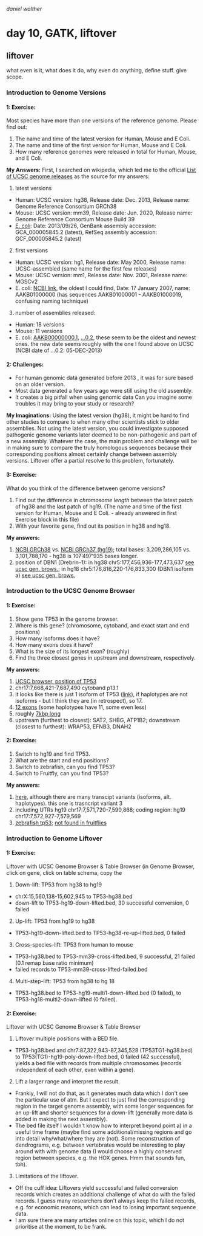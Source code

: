 _daniel walther_

# day 10, GATK, liftover

## liftover

what even is it, what does it do, why even do anything, define stuff. give scope.

### Introduction to Genome Versions

#### 1: Exercise:

Most species have more than one versions of the reference genome. Please find out:
1. The name and time of the latest version for Human, Mouse and E Coli.
2. The name and time of the first version for Human, Mouse and E Coli.
3. How many reference genomes were released in total for Human, Mouse, and E Coli.

__My Answers:__
First, I searched on wikipedia, which led me to the official [List of UCSC genome releases](https://genome.ucsc.edu/FAQ/FAQreleases.html#release1) as the source for my answers:
1. latest versions
  * Human: UCSC version: hg38, Release date: Dec. 2013, Release name: Genome Reference Consortium GRCh38
  * Mouse: UCSC version: mm39, Release date: Jun. 2020, Release name: Genome Reference Consortium Mouse Build 39
  * [E. coli](https://genome-euro.ucsc.edu/cgi-bin/hgGateway?redirect=manual&source=genome.ucsc.edu): Date: 2013/09/26, GenBank assembly accession: GCA_000005845.2 (latest), RefSeq assembly accession: GCF_000005845.2 (latest)
2. first versions
  * Human: UCSC version: hg1, Release date: May 2000, Release name: UCSC-assembled (same name for the first few releases)
  * Mouse: UCSC version: mm1, Release date: Nov. 2001, Release name: MGSCv2
  * E. coli: [NCBI link](https://www.ncbi.nlm.nih.gov/nuccore/AAKB00000000.1), the oldest I could find, Date: 17 January 2007, name: AAKB01000000 (has sequences AAKB01000001 - AAKB01000019, confusing naming technique)
3. number of assemblies released:
  * Human: 18 versions
  * Mouse: 11 versions
  * E. coli: [AAKB00000000.1](https://www.ncbi.nlm.nih.gov/nuccore/AAKB00000000.1), [...0.2](https://www.ncbi.nlm.nih.gov/nuccore/AAKB00000000.2), these seem to be the oldest and newest ones. the new date seems roughly with the one I found above on UCSC (NCBI date of ...0.2: 05-DEC-2013)

#### 2: Challenges:

- For human genomic data generated before 2013 , it was for sure based on an older version.
- Most data generated a few years ago were still using the old assembly.
- It creates a big pitfall when using genomic data
Can you imagine some troubles it may bring to your study or research?

__My Imaginations:__
Using the latest version (hg38), it might be hard to find other studies to compare to when many other scientists stick to older assemblies. Not using the latest version, you could investigate supposed pathogenic genome variants later deemed to be non-pathogenic and part of a new assembly. Whatever the case, the main problem and challenge will be in making sure to compare the truly homologous sequences because their corresponding positions almost certainly change between assembly versions. Liftover offer a partial resolve to this problem, fortunately.

#### 3: Exercise:

What do you think of the difference between genome versions?
1. Find out the difference in _chromosome length_ between the latest patch of hg38 and the last patch of hg19. (The name and time of the first version for Human, Mouse and E Coli. - already answered in first Exercise block in this file)
2. With your favorite gene, find out its position in hg38 and hg18.

__My answers:__
1. [NCBI GRCh38](https://www.ncbi.nlm.nih.gov/grc/human/data?asm=GRCh38) vs. [NCBI GRCh37 (hg19)](https://www.ncbi.nlm.nih.gov/assembly/GCF_000001405.13/); total bases: 3,209,286,105 vs. 3,101,788,170 - hg38 is 107’497’935 bases longer.
2. position of DBN1 (Drebrin-1): in hg38 chr5:177,456,936-177,473,637 [see ucsc gen. brows.](https://genome-euro.ucsc.edu/cgi-bin/hgTracks?db=hg38&lastVirtModeType=default&lastVirtModeExtraState=&virtModeType=default&virtMode=0&nonVirtPosition=&position=chr5%3A177456936%2D177473637&hgsid=275821220_gj1fu4m7AqQkaBx81UjzaaQQszXu); in hg18 chr5:176,816,220-176,833,300 (DBN1 isoform a) [see ucsc gen. brows.](https://genome-euro.ucsc.edu/cgi-bin/hgTracks?db=hg18&lastVirtModeType=default&lastVirtModeExtraState=&virtModeType=default&virtMode=0&nonVirtPosition=&position=chr5%3A176816220%2D176833300&hgsid=275821330_5ac4N8EuYsAwiBWHt5kjpzWRYRi5)

### Introduction to the UCSC Genome Browser

#### 1: Exercise:
1. Show gene TP53 in the genome browser.
2. Where is this gene? (chromosome, cytoband, and exact start and end positions)
3. How many isoforms does it have?
4. How many exons does it have?
5. What is the size of its longest exon? (roughly)
6. Find the three closest genes in upstream and downstream, respectively.

__My answers:__
1. [UCSC browser, position of TP53](https://genome-euro.ucsc.edu/cgi-bin/hgTracks?db=hg38&lastVirtModeType=default&lastVirtModeExtraState=&virtModeType=default&virtMode=0&nonVirtPosition=&position=chr17%3A7668421%2D7687490&hgsid=275821490_RcgzzhnB8lbtrSKY1u4qnfUaUZ8P)
2. chr17:7,668,421-7,687,490 cytoband p13.1
3. it looks like there is just 1 isoform of TP53 ([link](https://genome-euro.ucsc.edu/cgi-bin/hgTracks?hgsid=275821490_RcgzzhnB8lbtrSKY1u4qnfUaUZ8P&org=Human&db=hg38&position=TP53&pix=1177 )), if haplotypes are not isoforms - but I think they are (in retrospect), so 17.
4. [12 exons](https://genome-euro.ucsc.edu/cgi-bin/hgGene?hgg_gene=ENST00000620739.4&hgg_chrom=chr17&hgg_start=7668401&hgg_end=7687538&hgg_type=knownGene&db=hg38) (some haplotypes have 11, some even less)
5. roughly [7kbp long](https://genome-euro.ucsc.edu/cgi-bin/hgGene?hgg_gene=ENST00000269305.9&hgg_chrom=chr17&hgg_start=7668420&hgg_end=7687490&hgg_type=knownGene&db=hg38)
6. upstream (furthest to closest): SAT2, SHBG, ATP1B2; downstream (closest to furthest): WRAP53, EFNB3, DNAH2

#### 2: Exercise:
1. Switch to hg19 and find TP53.
2. What are the start and end positions?
3. Switch to zebrafish, can you find TP53?
4. Switch to Fruitfly, can you find TP53?

__My answers:__
1. [here](https://genome-euro.ucsc.edu/cgi-bin/hgTracks?db=hg19&lastVirtModeType=default&lastVirtModeExtraState=&virtModeType=default&virtMode=0&nonVirtPosition=&position=chr17%3A7571720%2D7590868&hgsid=275822566_P7WrIEOFcGuTvNJpDuOnhDFWJYiA), although there are many transcipt variants (isoforms, alt. haplotypes). this one is trasncript variant 3
2. including UTRs hg19 chr17:7,571,720-7,590,868; coding region: hg19 chr17:7,572,927-7,579,569
3. [zebrafish tp53](https://genome-euro.ucsc.edu/cgi-bin/hgc?hgsid=275822566_P7WrIEOFcGuTvNJpDuOnhDFWJYiA&db=danRer11&c=chr5&l=24085750&r=24097329&o=24086226&t=24097805&g=ncbiRefSeqCurated&i=NM_001328587.1); [not found in fruitflies](https://genome-euro.ucsc.edu/cgi-bin/hgTracks?hgsid=275822566_P7WrIEOFcGuTvNJpDuOnhDFWJYiA&org=D.+melanogaster&db=dm6&position=tp53&pix=1177)

### Introduction to Genome Liftover

#### 1: Exercise:

Liftover with UCSC Genome Browser & Table Browser (in Genome Browser, click on gene, click on table schema, copy the 
1. Down-lift: TP53 from hg38 to hg19
  * chrX:15,560,138-15,602,945 to TP53-hg38.bed
  * down-lift to TP53-hg19-down-lifted.bed, 30 successful conversion, 0 failed

2. Up-lift: TP53 from hg19 to hg38
  * TP53-hg19-down-lifted.bed to TP53-hg38-re-up-lifted.bed, 0 failed

3. Cross-species-lift: TP53 from human to mouse
  * TP53-hg38.bed to TP53-mm39-cross-lifted.bed, 9 successful, 21 failed (0.1 remap base ratio minimum)
  * failed records to TP53-mm39-cross-lifted-failed.bed

4. Multi-step-lift: TP53 from hg38 to hg 18
  * TP53-hg38.bed to TP53-hg19-multi1-down-lifted.bed (0 failed), to TP53-hg18-multi2-down-lifted (0 failed).

#### 2: Exercise:

Liftover with UCSC Genome Browser & Table Browser
1. Liftover multiple positions with a BED file.
  * TP53-hg38.bed and chr7:87,322,943-87,345,528 (TP53TG1-hg38.bed) to TP53(TG1)-hg19-poly-down-lifted.bed, 0 failed (42 successful), yields a bed file with records from multiple chromosomes (records independent of each other, even within a gene).
2. Lift a larger range and interpret the result.
  * Frankly, I will not do that, as it generates much data which I don't see the particular use of atm. But I expect to just find the corresponding region in the target genome assembly, with some longer sequences for an up-lift and shorter sequences for a down-lift (generally more data is added in making the next assembly).
  * The bed file itself I wouldn't know how to interpret beyond point a) in a useful time frame (maybe find some additional/missing regions and go into detail why/what/where they are (not). Some reconstruction of dendrograms, e.g. between vertebrates would be interesting to play around with with genome data (I would choose a highly conserved region between species, e.g. the HOX genes. Hmm that sounds fun, tbh).
3. Limitations of the liftover.
  * Off the cuff idea: Liftovers yield successful and failed conversion records which creates an additional challenge of what do with the failed records. I guess many researchers don't always keep the failed records, e.g. for economic reasons, which can lead to losing important sequence data.
  * I am sure there are many articles online on this topic, which I do not prioritise at the moment, to be frank.
